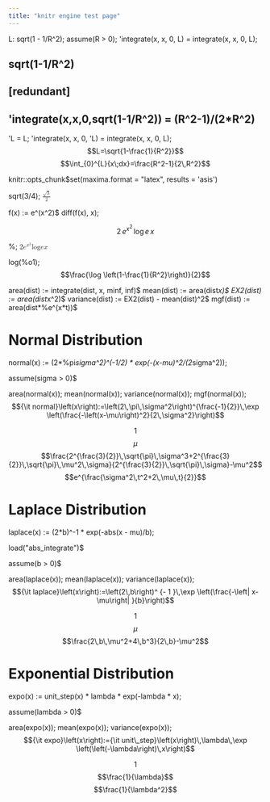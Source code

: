 ```yaml
---
title: "knitr engine test page"
---
```


L: sqrt(1 - 1/R^2);
assume(R > 0);
'integrate(x, x, 0, L) = integrate(x, x, 0, L);
## sqrt(1-1/R^2)
## [redundant]
## 'integrate(x,x,0,sqrt(1-1/R^2)) = (R^2-1)/(2*R^2)


'L = L;
'integrate(x, x, 0, 'L) = integrate(x, x, 0, L);
$$L=\sqrt{1-\frac{1}{R^2}}$$
$$\int_{0}^{L}{x\;dx}=\frac{R^2-1}{2\,R^2}$$


knitr::opts_chunk$set(maxima.format = "latex", results = 'asis')

sqrt(3/4);
<math xmlns="http://www.w3.org/1998/Math/MathML"> <mfrac><mrow>
 <msqrt><mn>3</mn> </msqrt></mrow> <mrow><mn>2</mn> </mrow></mfrac> </math>


f(x) := e^(x^2)$
diff(f(x), x);

$$2\,e^{x^2}\,\log e\,x$$


%;
<math xmlns="http://www.w3.org/1998/Math/MathML"> <mn>2</mn> 
 <mspace width="thinmathspace"/><msup><mrow><mi>e</mi> </mrow> <mrow>
 <msup><mrow><mi>x</mi> </mrow> <mn>2</mn> </msup> </mrow></msup> 
 <mspace width="thinmathspace"/><mi>log</mi> <mi>e</mi> 
 <mspace width="thinmathspace"/><mi>x</mi> </math>


log(%o1);
$$\frac{\log \left(1-\frac{1}{R^2}\right)}{2}$$


area(dist) := integrate(dist, x, minf, inf)$
mean(dist) := area(dist*x)$
EX2(dist) := area(dist*x^2)$
variance(dist) := EX2(dist) - mean(dist)^2$
mgf(dist) := area(dist*%e^(x*t))$

# Normal Distribution

normal(x) := 
      (2*%pi*sigma^2)^(-1/2) * 
      exp(-(x-mu)^2/(2*sigma^2));

assume(sigma > 0)$

area(normal(x));
mean(normal(x));
variance(normal(x));
mgf(normal(x));
$${\it normal}\left(x\right):=\left(2\,\pi\,\sigma^2\right)^{\frac{-1}{2}}\,\exp \left(\frac{-\left(x-\mu\right)^2}{2\,\sigma^2}\right)$$

$$1$$
$$\mu$$
$$\frac{2^{\frac{3}{2}}\,\sqrt{\pi}\,\sigma^3+2^{\frac{3}{2}}\,\sqrt{\pi}\,\mu^2\,\sigma}{2^{\frac{3}{2}}\,\sqrt{\pi}\,\sigma}-\mu^2$$
$$e^{\frac{\sigma^2\,t^2+2\,\mu\,t}{2}}$$


# Laplace Distribution

laplace(x) := (2*b)^-1 * exp(-abs(x - mu)/b);

load("abs_integrate")$

assume(b > 0)$

area(laplace(x));
mean(laplace(x));
variance(laplace(x));
$${\it laplace}\left(x\right):=\left(2\,b\right)^ {- 1 }\,\exp \left(\frac{-\left| x-\mu\right| }{b}\right)$$


$$1$$
$$\mu$$
$$\frac{2\,b\,\mu^2+4\,b^3}{2\,b}-\mu^2$$


# Exponential Distribution

expo(x) := unit_step(x) * lambda * exp(-lambda * x);

assume(lambda > 0)$

area(expo(x));
mean(expo(x));
variance(expo(x));
$${\it expo}\left(x\right):={\it unit\_step}\left(x\right)\,\lambda\,\exp \left(\left(-\lambda\right)\,x\right)$$

$$1$$
$$\frac{1}{\lambda}$$
$$\frac{1}{\lambda^2}$$

